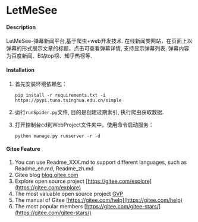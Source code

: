 # LetMeSee

#### Description
LetMeSee-弹幕新闻平台,基于爬虫+web开发技术. 在线新闻类网站，在页面上以弹幕的形式展示文章的标题，点击可查看弹幕详情, 支持显示弹幕列表. 弹幕内容为百度新闻、B站top榜、知乎热榜等.



#### Installation

1.  首先安装环境依赖包：

    `pip install -r requirements.txt -i https://pypi.tuna.tsinghua.edu.cn/simple`
    
2. 运行`runSpider.py`文件, 目的是创建过期索引, 执行爬虫获取数据.
3.  打开控制台cd到WebProject文件夹中，使用命令启动服务：
    
    `python manage.py runserver -r -d`


#### Gitee Feature

1.  You can use Readme\_XXX.md to support different languages, such as Readme\_en.md, Readme\_zh.md
2.  Gitee blog [blog.gitee.com](https://blog.gitee.com)
3.  Explore open source project [https://gitee.com/explore](https://gitee.com/explore)
4.  The most valuable open source project [GVP](https://gitee.com/gvp)
5.  The manual of Gitee [https://gitee.com/help](https://gitee.com/help)
6.  The most popular members  [https://gitee.com/gitee-stars/](https://gitee.com/gitee-stars/)
